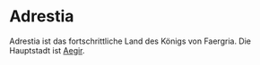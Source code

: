 # Adrestia

<p>
Adrestia ist das fortschrittliche Land des Königs von Faergria. Die Hauptstadt ist <a href="Aegir.md">Aegir</a>.
</p>